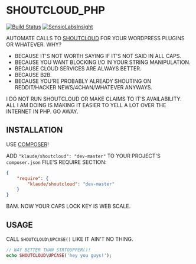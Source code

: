 SHOUTCLOUD_PHP
==============

[![Build Status](https://travis-ci.org/klaude/SHOUTCLOUD_PHP.svg?branch=master)](https://travis-ci.org/klaude/SHOUTCLOUD_PHP)
[![SensioLabsInsight](https://insight.sensiolabs.com/projects/0e85f052-1e99-4f47-8336-bcc9afdc43ae/mini.png)](https://insight.sensiolabs.com/projects/0e85f052-1e99-4f47-8336-bcc9afdc43ae)

AUTOMATE CALLS TO [SHOUTCLOUD](http://shoutcloud.io/) FOR YOUR WORDPRESS PLUGINS OR WHATEVER. WHY?

* BECAUSE IT'S NOT WORTH SAYING IF IT'S NOT SAID IN ALL CAPS.
* BECAUSE YOU WANT BLOCKING I/O IN YOUR STRING MANIPULATION.
* BECAUSE CLOUD SERVICES ARE ALWAYS BETTER.
* BECAUSE B2B.
* BECAUSE YOU'RE PROBABLY ALREADY SHOUTING ON REDDIT/HACKER NEWS/4CHAN/WHATEVER ANYWAYS.

I DO NOT RUN SHOUTCLOUD OR MAKE CLAIMS TO IT'S AVAILABILITY. ALL I AM DOING IS MAKING IT EASIER TO YELL A LOT OVER THE INTERNET IN PHP. GO AWAY.

INSTALLATION
------------
USE [COMPOSER](http://getcomposer.org/)!

ADD `"klaude/shoutcloud": "dev-master"` TO YOUR PROJECT'S `composer.json` FILE'S REQUIRE SECTION:

```json
{
    "require": {
        "klaude/shoutcloud": "dev-master"
    }
}
```

BAM. NOW YOUR CAPS LOCK KEY IS WEB SCALE.

USAGE
-----
CALL `SHOUTCLOUD\UPCASE()` LIKE IT AIN'T NO THING.

```php
// WAY BETTER THAN STRTOUPPER()!
echo SHOUTCLOUD\UPCASE('hey you guys!');

```
